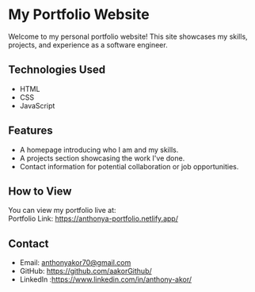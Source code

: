 # My Portfolio Website

Welcome to my personal portfolio website! This site showcases my skills, projects, and experience as a software engineer.

## Technologies Used

- HTML
- CSS
- JavaScript

## Features

- A homepage introducing who I am and my skills.
- A projects section showcasing the work I've done.
- Contact information for potential collaboration or job opportunities.

## How to View

You can view my portfolio live at:  
Portfolio Link: https://anthonya-portfolio.netlify.app/

## Contact

- Email: anthonyakor70@gmail.com
- GitHub: https://github.com/aakorGithub/
- LinkedIn :https://www.linkedin.com/in/anthony-akor/


